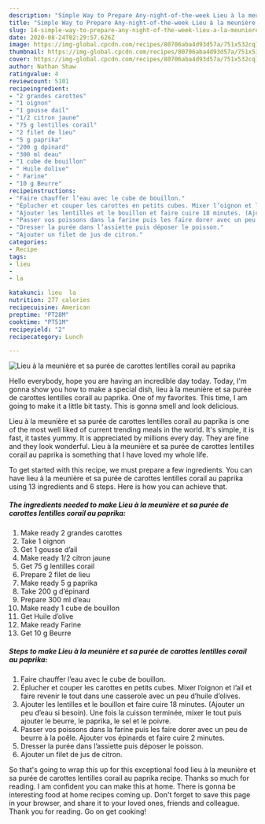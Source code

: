 ```yaml
---
description: "Simple Way to Prepare Any-night-of-the-week Lieu à la meunière et sa purée de carottes lentilles corail au paprika"
title: "Simple Way to Prepare Any-night-of-the-week Lieu à la meunière et sa purée de carottes lentilles corail au paprika"
slug: 14-simple-way-to-prepare-any-night-of-the-week-lieu-a-la-meuniere-et-sa-puree-de-carottes-lentilles-corail-au-paprika
date: 2020-08-24T02:29:57.626Z
image: https://img-global.cpcdn.com/recipes/80706aba4d93d57a/751x532cq70/lieu-a-la-meuniere-et-sa-puree-de-carottes-lentilles-corail-au-paprika-photo-principale-de-la-recette.jpg
thumbnail: https://img-global.cpcdn.com/recipes/80706aba4d93d57a/751x532cq70/lieu-a-la-meuniere-et-sa-puree-de-carottes-lentilles-corail-au-paprika-photo-principale-de-la-recette.jpg
cover: https://img-global.cpcdn.com/recipes/80706aba4d93d57a/751x532cq70/lieu-a-la-meuniere-et-sa-puree-de-carottes-lentilles-corail-au-paprika-photo-principale-de-la-recette.jpg
author: Nathan Shaw
ratingvalue: 4
reviewcount: 5101
recipeingredient:
- "2 grandes carottes"
- "1 oignon"
- "1 gousse dail"
- "1/2 citron jaune"
- "75 g lentilles corail"
- "2 filet de lieu"
- "5 g paprika"
- "200 g dpinard"
- "300 ml deau"
- "1 cube de bouillon"
- " Huile dolive"
- " Farine"
- "10 g Beurre"
recipeinstructions:
- "Faire chauffer l’eau avec le cube de bouillon."
- "Éplucher et couper les carottes en petits cubes. Mixer l’oignon et l’ail et faire revenir le tout dans une casserole avec un peu d’huile d’olives."
- "Ajouter les lentilles et le bouillon et faire cuire 18 minutes. (Ajouter un peu d’eau si besoin). Une fois la cuisson terminée, mixer le tout puis ajouter le beurre, le paprika, le sel et le poivre."
- "Passer vos poissons dans la farine puis les faire dorer avec un peu de beurre à la poêle. Ajouter vos épinards et faire cuire 2 minutes."
- "Dresser la purée dans l’assiette puis déposer le poisson."
- "Ajouter un filet de jus de citron."
categories:
- Recipe
tags:
- lieu
- 
- la

katakunci: lieu  la 
nutrition: 277 calories
recipecuisine: American
preptime: "PT28M"
cooktime: "PT51M"
recipeyield: "2"
recipecategory: Lunch

---
```



![Lieu à la meunière et sa purée de carottes lentilles corail au paprika](https://img-global.cpcdn.com/recipes/80706aba4d93d57a/751x532cq70/lieu-a-la-meuniere-et-sa-puree-de-carottes-lentilles-corail-au-paprika-photo-principale-de-la-recette.jpg)

Hello everybody, hope you are having an incredible day today. Today, I'm gonna show you how to make a special dish, lieu à la meunière et sa purée de carottes lentilles corail au paprika. One of my favorites. This time, I am going to make it a little bit tasty. This is gonna smell and look delicious.

Lieu à la meunière et sa purée de carottes lentilles corail au paprika is one of the most well liked of current trending meals in the world. It's simple, it is fast, it tastes yummy. It is appreciated by millions every day. They are fine and they look wonderful. Lieu à la meunière et sa purée de carottes lentilles corail au paprika is something that I have loved my whole life.




To get started with this recipe, we must prepare a few ingredients. You can have lieu à la meunière et sa purée de carottes lentilles corail au paprika using 13 ingredients and 6 steps. Here is how you can achieve that.

<!--inarticleads1-->

##### The ingredients needed to make Lieu à la meunière et sa purée de carottes lentilles corail au paprika:

1. Make ready 2 grandes carottes
1. Take 1 oignon
1. Get 1 gousse d’ail
1. Make ready 1/2 citron jaune
1. Get 75 g lentilles corail
1. Prepare 2 filet de lieu
1. Make ready 5 g paprika
1. Take 200 g d’épinard
1. Prepare 300 ml d’eau
1. Make ready 1 cube de bouillon
1. Get  Huile d’olive
1. Make ready  Farine
1. Get 10 g Beurre




<!--inarticleads2-->

##### Steps to make Lieu à la meunière et sa purée de carottes lentilles corail au paprika:

1. Faire chauffer l’eau avec le cube de bouillon.
1. Éplucher et couper les carottes en petits cubes. Mixer l’oignon et l’ail et faire revenir le tout dans une casserole avec un peu d’huile d’olives.
1. Ajouter les lentilles et le bouillon et faire cuire 18 minutes. (Ajouter un peu d’eau si besoin). Une fois la cuisson terminée, mixer le tout puis ajouter le beurre, le paprika, le sel et le poivre.
1. Passer vos poissons dans la farine puis les faire dorer avec un peu de beurre à la poêle. Ajouter vos épinards et faire cuire 2 minutes.
1. Dresser la purée dans l’assiette puis déposer le poisson.
1. Ajouter un filet de jus de citron.




So that's going to wrap this up for this exceptional food lieu à la meunière et sa purée de carottes lentilles corail au paprika recipe. Thanks so much for reading. I am confident you can make this at home. There is gonna be interesting food at home recipes coming up. Don't forget to save this page in your browser, and share it to your loved ones, friends and colleague. Thank you for reading. Go on get cooking!
